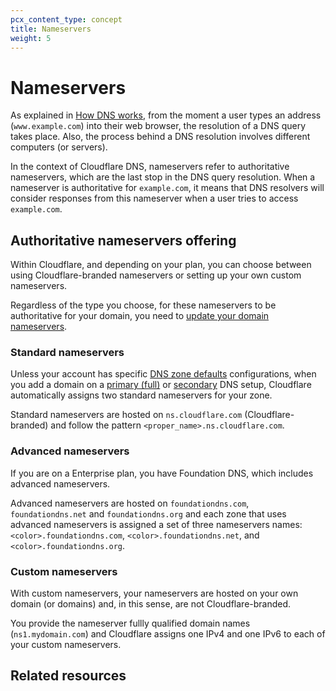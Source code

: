 ```yaml
---
pcx_content_type: concept
title: Nameservers
weight: 5
---
```


# Nameservers

As explained in [How DNS works](https://www.cloudflare.com/learning/dns/what-is-dns/), from the moment a user types an address (`www.example.com`) into their web browser, the resolution of a DNS query takes place. Also, the process behind a DNS resolution involves different computers (or servers).

In the context of Cloudflare DNS, nameservers refer to authoritative nameservers, which are the last stop in the DNS query resolution. When a nameserver is authoritative for `example.com`, it means that DNS resolvers will consider responses from this nameserver when a user tries to access `example.com`.

## Authoritative nameservers offering

Within Cloudflare, and depending on your plan, you can choose between using Cloudflare-branded nameservers or setting up your own custom nameservers.

Regardless of the type you choose, for these nameservers to be authoritative for your domain, you need to [update your domain nameservers](/dns/nameservers/update-nameservers/).

### Standard nameservers

Unless your account has specific [DNS zone defaults](/dns/additional-options/dns-zone-defaults/) configurations, when you add a domain on a [primary (full)](/dns/zone-setups/full-setup/) or [secondary](/dns/zone-setups/zone-transfers/cloudflare-as-secondary/) DNS setup, Cloudflare automatically assigns two standard nameservers for your zone.

Standard nameservers are hosted on `ns.cloudflare.com` (Cloudflare-branded) and follow the pattern `<proper_name>.ns.cloudflare.com`.

### Advanced nameservers

If you are on a Enterprise plan, you have Foundation DNS, which includes advanced nameservers.

Advanced nameservers are hosted on `foundationdns.com`, `foundationdns.net` and `foundationdns.org` and each zone that uses advanced nameservers is assigned a set of three nameservers names: `<color>.foundationdns.com`, `<color>.foundationdns.net`, and `<color>.foundationdns.org`.

### Custom nameservers

With custom nameservers, your nameservers are hosted on your own domain (or domains) and, in this sense, are not Cloudflare-branded.

You provide the nameserver fullly qualified domain names (`ns1.mydomain.com`) and Cloudflare assigns one IPv4 and one IPv6 to each of your custom nameservers.

## Related resources